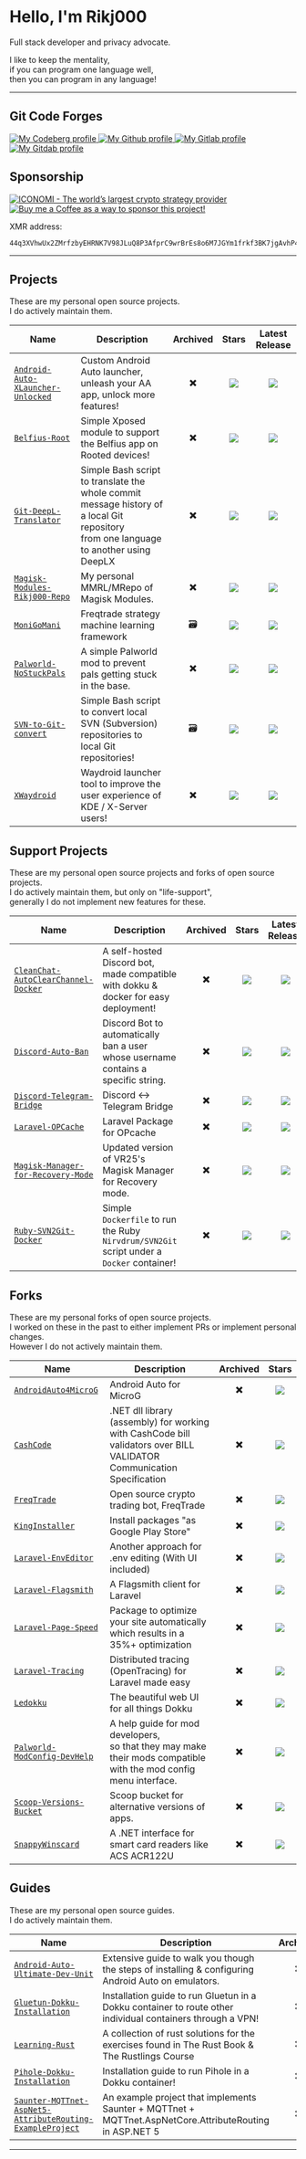# Hello, I'm Rikj000

Full stack developer and privacy advocate.

I like to keep the mentality,   
if you can program one language well,   
then you can program in any language!

---

## Git Code Forges
<p align="left">
    <a href="https://codeberg.org/Rikj000">
        <img src="https://img.shields.io/badge/Codeberg-000000?logo=codeberg&logoColor=white" alt="My Codeberg profile">
    </a> <a href="https://github.com/Rikj000">
        <img src="https://img.shields.io/badge/Github-000000?logo=github&logoColor=gray" alt="My Github profile">
    </a> <a href="https://gitlab.com/Rikj000">
        <img src="https://img.shields.io/badge/Gitlab-000000?logo=gitlab&logoColor=orange" alt="My Gitlab profile">
    </a> <a href="https://gitdab.com/Rikj000">
        <img src="https://img.shields.io/badge/Gitdab-000000?logo=forgejo&logoColor=pink" alt="My Gitdab profile">
    </a>
</p>

## Sponsorship

<p align="left">
    <a href="https://www.iconomi.com/register?ref=zQQPK">
        <img src="https://img.shields.io/badge/ICONOMI-Join-blue?logo=bitcoin&logoColor=white" alt="ICONOMI - The world’s largest crypto strategy provider">
    </a> <a href="https://www.buymeacoffee.com/Rikj000">
        <img src="https://img.shields.io/badge/-Buy%20me%20a%20Coffee!-FFDD00?logo=buy-me-a-coffee&logoColor=black" alt="Buy me a Coffee as a way to sponsor this project!"> 
    </a>
</p>

XMR address:
```
44q3XVhwUx2ZMrfzbyEHRNK7V98JLuQ8P3AfprC9wrBrEs8o6M7JGYm1frkf3BK7jgAvhP47ebeuVMAMC3QVFjHd2zVqVxL
```

---

## Projects

These are my personal open source projects.   
I do actively maintain them.

| Name | Description | Archived |                                                    Stars                                                     | Latest Release |
| ---- | ----------- | :------: |:------------------------------------------------------------------------------------------------------------:| :------------: |
| [`Android-Auto-XLauncher-Unlocked`](https://github.com/Rikj000/Android-Auto-XLauncher-Unlocked) | Custom Android Auto launcher, unleash your AA app, unlock more features! | ✖️ | <img src="https://img.shields.io/github/stars/Rikj000/Android-Auto-XLauncher-Unlocked?style=flat&label=%20"> | <a href="https://github.com/Rikj000/Android-Auto-XLauncher-Unlocked/releases/latest"><img src="https://img.shields.io/github/v/release/Rikj000/Android-Auto-XLauncher-Unlocked?include_prereleases&label=%20"></a> |
| [`Belfius-Root`](https://github.com/Rikj000/Belfius-Root) | Simple Xposed module to support the Belfius app on Rooted devices! | ✖️ |          <img src="https://img.shields.io/github/stars/Rikj000/Belfius-Root?style=flat&label=%20">           | <a href="https://github.com/Rikj000/Belfius-Root/releases/latest"><img src="https://img.shields.io/github/v/release/Rikj000/Belfius-Root?include_prereleases&label=%20"></a> |
| [`Git-DeepL-Translator`](https://github.com/Rikj000/Git-DeepL-Translator) | Simple Bash script to translate the whole commit message history of a local Git repository<br>from one language to another using DeepLX | ✖️ |      <img src="https://img.shields.io/github/stars/Rikj000/Git-DeepL-Translator?style=flat&label=%20">       | <a href="https://github.com/Rikj000/Git-DeepL-Translator/releases/latest"><img src="https://img.shields.io/github/v/release/Rikj000/Git-DeepL-Translator?include_prereleases&label=%20"></a> |
| [`Magisk-Modules-Rikj000-Repo`](https://github.com/Rikj000/Magisk-Modules-Rikj000-Repo) | My personal MMRL/MRepo of Magisk Modules. | ✖️ |   <img src="https://img.shields.io/github/stars/Rikj000/Magisk-Modules-Rikj000-Repo?style=flat&label=%20">   | <a href="https://github.com/Rikj000/Magisk-Modules-Rikj000-Repo/releases/latest"><img src="https://img.shields.io/github/v/release/Rikj000/Magisk-Modules-Rikj000-Repo?include_prereleases&label=%20"></a> |
| [`MoniGoMani`](https://github.com/Rikj000/MoniGoMani) | Freqtrade strategy machine learning framework | 🗃️ |           <img src="https://img.shields.io/github/stars/Rikj000/MoniGoMani?style=flat&label=%20">            | <a href="https://github.com/Rikj000/MoniGoMani/releases/latest"><img src="https://img.shields.io/github/v/release/Rikj000/MoniGoMani?include_prereleases&label=%20"></a> |
| [`Palworld-NoStuckPals`](https://github.com/Rikj000/Palworld-NoStuckPals) | A simple Palworld mod to prevent pals getting stuck in the base. | ✖️ |      <img src="https://img.shields.io/github/stars/Rikj000/Palworld-NoStuckPals?style=flat&label=%20">       | <a href="https://github.com/Rikj000/Palworld-NoStuckPals/releases/latest"><img src="https://img.shields.io/github/v/release/Rikj000/Palworld-NoStuckPals?include_prereleases&label=%20"></a> |
| [`SVN-to-Git-convert`](https://github.com/Rikj000/SVN-to-Git-convert) | Simple Bash script to convert local SVN (Subversion) repositories to local Git repositories! | 🗃️ |       <img src="https://img.shields.io/github/stars/Rikj000/SVN-to-Git-convert?style=flat&label=%20">        | <a href="https://github.com/Rikj000/SVN-to-Git-convert/releases/latest"><img src="https://img.shields.io/github/v/release/Rikj000/SVN-to-Git-convert?include_prereleases&label=%20"></a> |
| [`XWaydroid`](https://github.com/Rikj000/XWaydroid) | Waydroid launcher tool to improve the user experience of KDE / X-Server users! | ✖️ |            <img src="https://img.shields.io/github/stars/Rikj000/XWaydroid?style=flat&label=%20">            | <a href="https://github.com/Rikj000/XWaydroid/releases/latest"><img src="https://img.shields.io/github/v/release/Rikj000/XWaydroid?include_prereleases&label=%20"></a> |

## Support Projects

These are my personal open source projects and forks of open source projects.   
I do actively maintain them, but only on "life-support",   
generally I do not implement new features for these.

| Name | Description | Archived | Stars | Latest Release |
| ---- | ----------- | :------: | :---: | :------------: |
| [`CleanChat-AutoClearChannel-Docker`](https://github.com/Rikj000/CleanChat-AutoClearChannel-Docker) | A self-hosted Discord bot, made compatible with dokku & docker for easy deployment! | ✖️ | <img src="https://img.shields.io/github/stars/Rikj000/CleanChat-AutoClearChannel-Docker?style=flat&label=%20"> | <a href="https://github.com/Rikj000/CleanChat-AutoClearChannel-Docker/releases/latest"><img src="https://img.shields.io/github/v/release/Rikj000/CleanChat-AutoClearChannel-Docker?include_prereleases&label=%20"></a> |
| [`Discord-Auto-Ban`](https://github.com/Rikj000/Discord-Auto-Ban) | Discord Bot to automatically ban a user whose username contains a specific string. | ✖️ | <img src="https://img.shields.io/github/stars/Rikj000/Discord-Auto-Ban?style=flat&label=%20"> | <a href="https://github.com/Rikj000/Discord-Auto-Ban/releases/latest"><img src="https://img.shields.io/github/v/release/Rikj000/Discord-Auto-Ban?include_prereleases&label=%20"></a> |
| [`Discord-Telegram-Bridge`](https://github.com/Rikj000/Discord-Telegram-Bridge) | Discord <-> Telegram Bridge | ✖️ | <img src="https://img.shields.io/github/stars/Rikj000/Discord-Telegram-Bridge?style=flat&label=%20"> | <a href="https://github.com/Rikj000/Discord-Telegram-Bridge/releases/latest"><img src="https://img.shields.io/github/v/release/Rikj000/Discord-Telegram-Bridge?include_prereleases&label=%20"></a> |
| [`Laravel-OPCache`](https://github.com/Rikj000/Laravel-OPCache) | Laravel Package for OPcache | ✖️ | <img src="https://img.shields.io/github/stars/Rikj000/Laravel-OPCache?style=flat&label=%20"> | <a href="https://github.com/Rikj000/Laravel-OPCache/releases/latest"><img src="https://img.shields.io/github/v/release/Rikj000/Laravel-OPCache?include_prereleases&label=%20"></a> |
| [`Magisk-Manager-for-Recovery-Mode`](https://github.com/Rikj000/Magisk-Manager-for-Recovery-Mode) | Updated version of VR25's Magisk Manager for Recovery mode. | ✖️ | <img src="https://img.shields.io/github/stars/Rikj000/Magisk-Manager-for-Recovery-Mode?style=flat&label=%20"> | <a href="https://github.com/Rikj000/Magisk-Manager-for-Recovery-Mode/releases/latest"><img src="https://img.shields.io/github/v/release/Rikj000/Magisk-Manager-for-Recovery-Mode?include_prereleases&label=%20"></a> |
| [`Ruby-SVN2Git-Docker`](https://github.com/Rikj000/Ruby-SVN2Git-Docker) | Simple `Dockerfile` to run the Ruby `Nirvdrum/SVN2Git` script under a `Docker` container! | ✖️ | <img src="https://img.shields.io/github/stars/Rikj000/Ruby-SVN2Git-Docker?style=flat&label=%20"> | <a href="https://github.com/Rikj000/Ruby-SVN2Git-Docker/releases/latest"><img src="https://img.shields.io/github/v/release/Rikj000/Ruby-SVN2Git-Docker?include_prereleases&label=%20"></a> |

## Forks

These are my personal forks of open source projects.   
I worked on these in the past to either implement PRs or implement personal changes.   
However I do not actively maintain them.

| Name | Description | Archived | Stars |
| ---- | ----------- | :------: | :---: |
| [`AndroidAuto4MicroG`](https://github.com/Rikj000/AndroidAuto4MicroG) | Android Auto for MicroG | ✖️ | <img src="https://img.shields.io/github/stars/Rikj000/AndroidAuto4MicroG?style=flat&label=%20"> |
| [`CashCode`](https://github.com/Rikj000/CashCode) | .NET dll library (assembly) for working with CashCode bill validators over BILL VALIDATOR Communication Specification | ✖️ | <img src="https://img.shields.io/github/stars/Rikj000/CashCode?style=flat&label=%20"> |
| [`FreqTrade`](https://github.com/Rikj000/FreqTrade) | Open source crypto trading bot, FreqTrade | ✖️ | <img src="https://img.shields.io/github/stars/Rikj000/Freqtrade?style=flat&label=%20"> |
| [`KingInstaller`](https://github.com/Rikj000/KingInstaller) | Install packages "as Google Play Store" | ✖️ | <img src="https://img.shields.io/github/stars/Rikj000/KingInstaller?style=flat&label=%20"> |
| [`Laravel-EnvEditor`](https://github.com/Rikj000/Laravel-EnvEditor) | Another approach for .env editing (With UI included) | ✖️ | <img src="https://img.shields.io/github/stars/Rikj000/Laravel-EnvEditor?style=flat&label=%20"> |
| [`Laravel-Flagsmith`](https://github.com/Rikj000/Laravel-Flagsmith) | A Flagsmith client for Laravel | ✖️ | <img src="https://img.shields.io/github/stars/Rikj000/Laravel-Flagsmith?style=flat&label=%20"> |
| [`Laravel-Page-Speed`](https://github.com/Rikj000/Laravel-Page-Speed) | Package to optimize your site automatically which results in a 35%+ optimization | ✖️ | <img src="https://img.shields.io/github/stars/Rikj000/Laravel-Page-Speed?style=flat&label=%20"> |
| [`Laravel-Tracing`](https://github.com/Rikj000/Laravel-Tracing) | Distributed tracing (OpenTracing) for Laravel made easy | ✖️ | <img src="https://img.shields.io/github/stars/Rikj000/Laravel-Tracing?style=flat&label=%20"> |
| [`Ledokku`](https://github.com/Rikj000/Ledokku) | The beautiful web UI for all things Dokku | ✖️ | <img src="https://img.shields.io/github/stars/Rikj000/Ledokku?style=flat&label=%20"> |
| [`Palworld-ModConfig-DevHelp`](https://github.com/Rikj000/Palworld-ModConfig-DevHelp) | A help guide for mod developers,<br>so that they may make their mods compatible with the mod config menu interface. | ✖️ | <img src="https://img.shields.io/github/stars/Rikj000/Palworld-ModConfig-DevHelp?style=flat&label=%20"> |
| [`Scoop-Versions-Bucket`](https://github.com/Rikj000/Scoop-Versions-Bucket) | Scoop bucket for alternative versions of apps. | ✖️ | <img src="https://img.shields.io/github/stars/Rikj000/Scoop-Versions-Bucket?style=flat&label=%20"> |
| [`SnappyWinscard`](https://github.com/Rikj000/SnappyWinscard) | A .NET interface for smart card readers like ACS ACR122U | ✖️ | <img src="https://img.shields.io/github/stars/Rikj000/SnappyWinscard?style=flat&label=%20"> |


## Guides

These are my personal open source guides.   
I do actively maintain them.

| Name | Description | Archived | Stars |
| ---- | ----------- | :------: | :---: |
| [`Android-Auto-Ultimate-Dev-Unit`](https://github.com/Rikj000/Android-Auto-Ultimate-Dev-Unit) | Extensive guide to walk you though the steps of installing & configuring Android Auto on emulators. | ✖️ | <img src="https://img.shields.io/github/stars/Rikj000/Android-Auto-Ultimate-Dev-Unit?style=flat&label=%20"> |
| [`Gluetun-Dokku-Installation`](https://github.com/Rikj000/Gluetun-Dokku-Installation) | Installation guide to run Gluetun in a Dokku container to route other individual containers through a VPN! | ✖️ | <img src="https://img.shields.io/github/stars/Rikj000/Gluetun-Dokku-Installation?style=flat&label=%20"> |
| [`Learning-Rust`](https://github.com/Rikj000/Learning-Rust) | A collection of rust solutions for the exercises found in The Rust Book & The Rustlings Course | ✖️ | <img src="https://img.shields.io/github/stars/Rikj000/Learning-Rust?style=flat&label=%20"> |
| [`Pihole-Dokku-Installation`](https://github.com/Rikj000/Pihole-Dokku-Installation) | Installation guide to run Pihole in a Dokku container! | ✖️ | <img src="https://img.shields.io/github/stars/Rikj000/Pihole-Dokku-Installation?style=flat&label=%20"> |
| [`Saunter-MQTTnet-AspNet5-AttributeRouting-ExampleProject`](https://github.com/Rikj000/Saunter-MQTTnet-AspNet5-AttributeRouting-ExampleProject) | An example project that implements Saunter + MQTTnet + MQTTnet.AspNetCore.AttributeRouting in ASP.NET 5 | ✖️ | <img src="https://img.shields.io/github/stars/Rikj000/Saunter-MQTTnet-AspNet5-AttributeRouting-ExampleProject?style=flat&label=%20"> |

---
